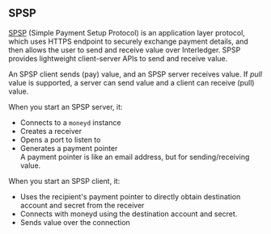 ## SPSP
[SPSP](https://github.com/interledgerjs/ilp-protocol-spsp) (Simple Payment Setup Protocol) is an application layer protocol, 
which uses HTTPS endpoint to securely exchange payment details, and then allows the user to send and receive value 
over Interledger. SPSP provides lightweight client-server APIs to send and receive value. 

An SPSP client sends (pay) value, and an SPSP server receives value. If *pull* value is supported,
a server can send value and a client can receive (pull) value. 

When you start an SPSP server, it:
* Connects to a `moneyd` instance
* Creates a receiver
* Opens a port to listen to
* Generates a payment pointer<br/>
A payment pointer is like an email address, but for sending/receiving value. 

When you start an SPSP client, it:
* Uses the recipient's payment pointer to directly obtain destination account and secret from the receiver
* Connects with moneyd using the destination account and secret.
* Sends value over the connection

